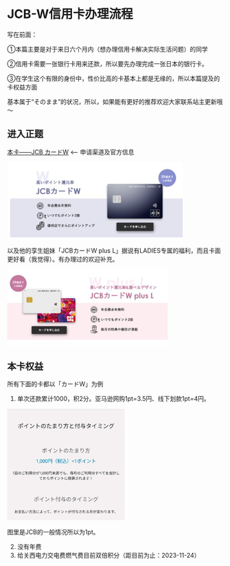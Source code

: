 # JCB-W信用卡办理流程

写在前面：

①本篇主要是对于来日六个月内（想办理信用卡解决实际生活问题）的同学

②信用卡需要一张银行卡用来还款，所以要先办理完成一张日本的银行卡。

③在学生这个有限的身份中，性价比高的卡基本上都是无缘的，所以本篇提及的卡权益方面

基本属于“そのまま”的状况，所以，如果能有更好的推荐欢迎大家联系站主更新哦～



## 进入正题

[本卡——JCB カードW](https://www.jcb.co.jp/ordercard/kojin_card/os_card_w2.html?link_id=cojp_top_c4) <-- 申请渠道及官方信息

<img src="pictures/image-20231125002456005.png" alt="image-20231125002456005" style="zoom: 67%;" />

 以及他的孪生姐妹「JCBカードW plus L」据说有LADIES专属的福利，而且卡面更好看（我觉得）。有办理过的欢迎补充。 

<img src="pictures/image-20231125002625685.png" alt="image-20231125002625685" style="zoom:67%;" />



## 本卡权益

所有下面的卡都以「カードW」为例

1. 单次还款累计1000，积2分。亚马逊网购1pt=3.5円、线下划款1pt=4円。 

<img src="pictures/image-20231125003014831.png" alt="image-20231125003014831" style="zoom: 33%;" />

图里是JCB的一般情况所以为1pt。 

2. 没有年费
3. 给关西电力交电费燃气费目前双倍积分（距目前为止：2023-11-24）

